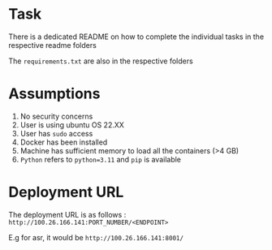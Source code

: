 # Task 

There is a dedicated README on how to complete the individual tasks in the respective readme folders

The `requirements.txt` are also in the respective folders

# Assumptions 
1. No security concerns
2. User is using ubuntu OS 22.XX
3. User has `sudo` access
4. Docker has been installed
5. Machine has sufficient memory to load all the containers (>4 GB)
6. `Python` refers to `python=3.11` and `pip` is available
   
# Deployment URL 
The deployment URL is as follows : `http://100.26.166.141:PORT_NUMBER/<ENDPOINT>`

E.g for asr, it would be `http://100.26.166.141:8001/`

